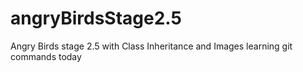 # angryBirdsStage2.5
Angry Birds stage 2.5 with Class Inheritance and Images
learning git commands today